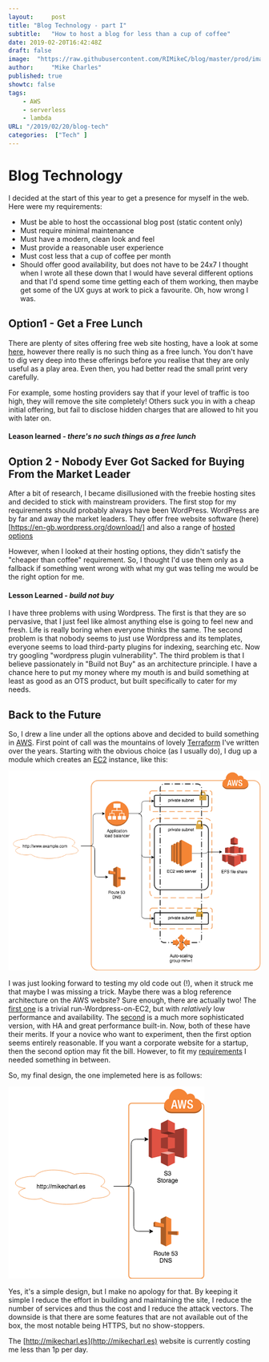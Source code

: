 ```yaml
---
layout:		post
title: "Blog Technology - part I"
subtitle:	"How to host a blog for less than a cup of coffee"
date: 2019-02-20T16:42:48Z
draft: false
image:  "https://raw.githubusercontent.com/RIMikeC/blog/master/prod/images/ldn.jpg"
author:     "Mike Charles"
published: true
showtc:	false
tags:
    - AWS
    - serverless
    - lambda
URL: "/2019/02/20/blog-tech"
categories:  ["Tech" ]
---
```


# Blog Technology

<a name="requirements"></a>
I decided at the start of this year to get a presence for myself in the web. Here were my requirements:
- Must be able to host the occassional blog post (static content only)
- Must require minimal maintenance
- Must have a modern, clean look and feel
- Must provide a reasonable user experience
- Must cost less that a cup of coffee per month
- Should offer good availability, but does not have to be 24x7
I thought when I wrote all these down that I would have several different options and that I'd spend some time getting each of them working, then maybe get some of the UX guys at work to pick a favourite. Oh, how wrong I was.


## Option1 - Get a Free Lunch

There are plenty of sites offering free web site hosting, have a look at some [here](https://hostingfacts.com/free-web-hosting-sites/), however there really is no such thing as a free lunch. You don't have to dig very deep into these offerings before you realise that they are only useful as a play area. Even then, you had better read the small print very carefully.

For example, some hosting providers say that if your level of traffic is too high, they will remove the site completely! Others suck you in with a cheap initial offering, but fail to disclose hidden charges that are allowed to hit you with later on.

#### Leason learned - *there's no such things as a free lunch*


## Option 2 - Nobody Ever Got Sacked for Buying From the Market Leader

After a bit of research, I became disillusioned  with the freebie hosting sites and decided to stick with mainstream providers. The first stop for my requirements should probably always have been  WordPress. WordPress are by far and away the market leaders. They offer free website software (here)[https://en-gb.wordpress.org/download/] and also a range of [hosted options](https://wordpress.com/)

However, when I looked at their hosting options, they didn't satisfy the "cheaper than coffee" requirement. So, I thought I'd use them only as a fallback if something went wrong with what my gut was telling me would be the right option for me.


#### Lesson Learned - *build not buy*

I have three problems with using Wordpress.
The first is that they are so pervasive, that I just feel like almost anything else is going to feel new and fresh. Life is really boring when everyone thinks the same.
The second problem is that nobody seems to just use Wordpress and its templates, everyone seems to load third-party plugins for indexing, searching etc. Now try googling "wordpress plugin vulnerability". 
The third problem is that I believe passionately in "Build not Buy" as an architecture principle. I have a chance here to put my money where my mouth is and build something at least as good as an OTS product, but built specifically to cater for my needs.

## Back to the Future
So, I drew a line under all the options above and decided to build something in [AWS](https://aws.amazon.com/). First point of call was the mountains of lovely [Terraform](https://www.terraform.io/) I've written over the years.
Starting with the obvious choice (as I usually do), I dug up a module which creates an [EC2](https://aws.amazon.com/ec2/) instance, like this:

![standard web server](https://raw.githubusercontent.com/RIMikeC/blog/master/prod/images/stdwebserver.png)

I was just looking forward to testing my old code out (!), when it struck me that maybe I was missing a trick. Maybe there was a blog reference architecture on the AWS website?
Sure enough, there are actually two! The [first one](https://aws.amazon.com/getting-started/tutorials/launch-a-wordpress-website/) is a trivial run-Wordpress-on-EC2, but with *relatively* low performance and availability. The [second](https://github.com/aws-samples/aws-refarch-wordpress) is a much more sophisticated  version, with HA and great performance built-in.
Now, both of these have their merits. If your a novice who want to experiment, then the first option seems entirely reasonable. If you want a corporate website for a startup, then the second option may fit the bill. However, to fit my <A href="requirements">requirements</a> I needed something in between.

So, my final design, the one implemeted here is as follows:

![standard s3 website](https://raw.githubusercontent.com/RIMikeC/blog/master/prod/images/finalwebsrvdesign.png)

Yes, it's a simple design, but I make no apology for that. By keeping it simple I reduce the effort in building and maintaining the site, I reduce the number of services and thus the cost and I reduce the attack vectors. The downside is that there are some features that are not available out of the box, the most notable being HTTPS, but no show-stoppers.

The [http://mikecharl.es](http://mikecharl.es) website is currently costing me less than 1p per day.
